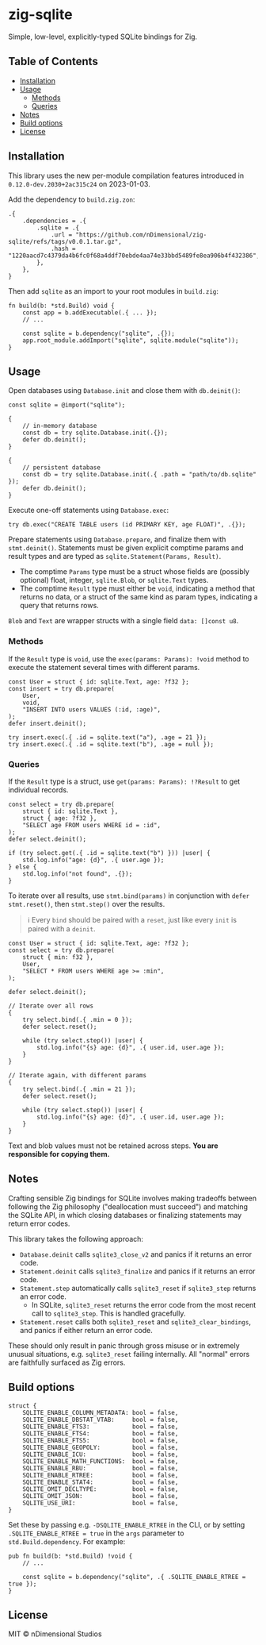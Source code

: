 # zig-sqlite

Simple, low-level, explicitly-typed SQLite bindings for Zig.

## Table of Contents

- [Installation](#installation)
- [Usage](#usage)
  - [Methods](#methods)
  - [Queries](#queries)
- [Notes](#notes)
- [Build options](#build-options)
- [License](#license)

## Installation

This library uses the new per-module compilation features introduced in `0.12.0-dev.2030+2ac315c24` on 2023-01-03.

Add the dependency to `build.zig.zon`:

```zig
.{
    .dependencies = .{
        .sqlite = .{
            .url = "https://github.com/nDimensional/zig-sqlite/refs/tags/v0.0.1.tar.gz",
            .hash = "1220aacd7c4379da4b6fc0f68a4ddf70ebde4aa74e33bbd5489fe8ea906b4f432386",
        },
    },
}
```

Then add `sqlite` as an import to your root modules in `build.zig`:

```zig
fn build(b: *std.Build) void {
    const app = b.addExecutable(.{ ... });
    // ...

    const sqlite = b.dependency("sqlite", .{});
    app.root_module.addImport("sqlite", sqlite.module("sqlite"));
}
```

## Usage

Open databases using `Database.init` and close them with `db.deinit()`:

```zig
const sqlite = @import("sqlite");

{
    // in-memory database
    const db = try sqlite.Database.init(.{});
    defer db.deinit();
}

{
    // persistent database
    const db = try sqlite.Database.init(.{ .path = "path/to/db.sqlite" });
    defer db.deinit();
}
```

Execute one-off statements using `Database.exec`:

```zig
try db.exec("CREATE TABLE users (id PRIMARY KEY, age FLOAT)", .{});
```

Prepare statements using `Database.prepare`, and finalize them with `stmt.deinit()`. Statements must be given explicit comptime params and result types and are typed as `sqlite.Statement(Params, Result)`.

- The comptime `Params` type must be a struct whose fields are (possibly optional) float, integer, `sqlite.Blob`, or `sqlite.Text` types.
- The comptime `Result` type must either be `void`, indicating a method that returns no data, or a struct of the same kind as param types, indicating a query that returns rows.

`Blob` and `Text` are wrapper structs with a single field `data: []const u8`.

### Methods

If the `Result` type is `void`, use the `exec(params: Params): !void` method to execute the statement several times with different params.

```zig
const User = struct { id: sqlite.Text, age: ?f32 };
const insert = try db.prepare(
    User,
    void,
    "INSERT INTO users VALUES (:id, :age)",
);
defer insert.deinit();

try insert.exec(.{ .id = sqlite.text("a"), .age = 21 });
try insert.exec(.{ .id = sqlite.text("b"), .age = null });
```

### Queries

If the `Result` type is a struct, use `get(params: Params): !?Result` to get individual records.

```zig
const select = try db.prepare(
    struct { id: sqlite.Text },
    struct { age: ?f32 },
    "SELECT age FROM users WHERE id = :id",
);
defer select.deinit();

if (try select.get(.{ .id = sqlite.text("b") })) |user| {
    std.log.info("age: {d}", .{ user.age });
} else {
    std.log.info("not found", .{});
}
```

To iterate over all results, use `stmt.bind(params)` in conjunction with `defer stmt.reset()`, then `stmt.step()` over the results.

> ℹ️ Every `bind` should be paired with a `reset`, just like every `init` is paired with a `deinit`.

```zig
const User = struct { id: sqlite.Text, age: ?f32 };
const select = try db.prepare(
    struct { min: f32 },
    User,
    "SELECT * FROM users WHERE age >= :min",
);

defer select.deinit();

// Iterate over all rows
{
    try select.bind(.{ .min = 0 });
    defer select.reset();

    while (try select.step()) |user| {
        std.log.info("{s} age: {d}", .{ user.id, user.age });
    }
}

// Iterate again, with different params
{
    try select.bind(.{ .min = 21 });
    defer select.reset();

    while (try select.step()) |user| {
        std.log.info("{s} age: {d}", .{ user.id, user.age });
    }
}
```

Text and blob values must not be retained across steps. **You are responsible for copying them.**

## Notes

Crafting sensible Zig bindings for SQLite involves making tradeoffs between following the Zig philosophy ("deallocation must succeed") and matching the SQLite API, in which closing databases or finalizing statements may return error codes.

This library takes the following approach:

- `Database.deinit` calls `sqlite3_close_v2` and panics if it returns an error code.
- `Statement.deinit` calls `sqlite3_finalize` and panics if it returns an error code.
- `Statement.step` automatically calls `sqlite3_reset` if `sqlite3_step` returns an error code.
  - In SQLite, `sqlite3_reset` returns the error code from the most recent call to `sqlite3_step`. This is handled gracefully.
- `Statement.reset` calls both `sqlite3_reset` and `sqlite3_clear_bindings`, and panics if either return an error code.

These should only result in panic through gross misuse or in extremely unusual situations, e.g. `sqlite3_reset` failing internally. All "normal" errors are faithfully surfaced as Zig errors.

## Build options

```zig
struct {
    SQLITE_ENABLE_COLUMN_METADATA: bool = false,
    SQLITE_ENABLE_DBSTAT_VTAB:     bool = false,
    SQLITE_ENABLE_FTS3:            bool = false,
    SQLITE_ENABLE_FTS4:            bool = false,
    SQLITE_ENABLE_FTS5:            bool = false,
    SQLITE_ENABLE_GEOPOLY:         bool = false,
    SQLITE_ENABLE_ICU:             bool = false,
    SQLITE_ENABLE_MATH_FUNCTIONS:  bool = false,
    SQLITE_ENABLE_RBU:             bool = false,
    SQLITE_ENABLE_RTREE:           bool = false,
    SQLITE_ENABLE_STAT4:           bool = false,
    SQLITE_OMIT_DECLTYPE:          bool = false,
    SQLITE_OMIT_JSON:              bool = false,
    SQLITE_USE_URI:                bool = false,
}
```

Set these by passing e.g. `-DSQLITE_ENABLE_RTREE` in the CLI, or by setting `.SQLITE_ENABLE_RTREE = true` in the `args` parameter to `std.Build.dependency`. For example:

```zig
pub fn build(b: *std.Build) !void {
    // ...

    const sqlite = b.dependency("sqlite", .{ .SQLITE_ENABLE_RTREE = true });
}
```

## License

MIT © nDimensional Studios
